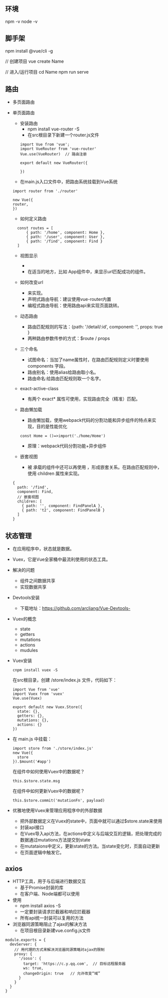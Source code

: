 ## 环境
npm -v
node -v

## 脚手架
npm install @vue/cli -g

// 创建项目
vue create Name

// 进入/运行项目
cd Name
npm run serve

## 路由
+ 多页面路由
+ 单页面路由
  + 安装路由
    + npm install vue-router -S
    + 在src根目录下新建一个router.js文件
    ```
    import Vue from 'vue';
    import VueRouter from 'vue-router'
    Vue.use(VueRouter)  // 路由注册

    export default new VueRouter({
    
    })
    ```
  + 在main.js入口文件中，把路由系统挂载到Vue系统
  ```
  import router from './router'

  new Vue({
  router,
  })
  ```

  + 如何定义路由
  ```
    const routes = [
        { path: '/home', component: Home },
        { path: '/user', component: User },
        { path: '/find', component: Find }
    ]
  ```

  + 视图显示
    + <router-view></router-view>
    + 在适当的地方，比如 App组件中，来显示url匹配成功的组件。


  + 如何改变url
    + <router-link>来实现。
    + 声明式路由导航：建议使用vue-router内置
    + 编程式路由导航：使用路由api来实现页面跳转。  

  + 动态路由
    + 路由匹配规则的写法：{path: '/detail/:id', component: '', props: true }
    + 两种路由参数传参的方式：$route / props

  + 三个命名
    + 试图命名：当<router-view></router-view>加了name属性时，在路由匹配规则定义时要使用 components 字段。
    + 路由别名：使用alias给路由取小名。
    + 路由命名:给路由匹配规则取一个名字。

  + exact-active-class
    + <router-link></router-link>有两个 exact* 属性可使用，实现路由完全（精准）匹配。

  + 路由懒加载
    + 路由懒加载，使用webpack代码的分割功能和异步组件的特点来实现，目的是性能优化
    ```
    const Home = ()=>import('./home/Home')
    ```
    + 原理：webpack代码分割功能+异步组件

  + 嵌套视图
    + 被 <router-view> 承载的组件中还可以再使用 <router-view>，形成嵌套关系。在路由匹配规则中，使用 children 属性来实现。
  ```
  {
    path: '/find',
    component: Find,
    // 嵌套视图
    children: [
      { path: '', component: FindPanelA },
      { path: 't2', component: FindPanelB }
    ]
  }
  ```

## 状态管理
+ 在应用程序中，状态就是数据。
+ Vuex，它是Vue全家桶中最流利使用的状态工具。
+ 解决的问题
  + 组件之间数据共享
  + 实现数据共享
+ Devtools安装
  + 下载地址：https://github.com/arcliang/Vue-Devtools-
+ Vuex的概念
  + state
  + getters
  + mutations
  + actions
  + mudules
+ Vuex安装
  ```
  cnpm install vuex -S
  ```

  在src根目录，创建 /store/index.js 文件，代码如下：
  ```
  import Vue from 'vue'
  import Vuex from 'vuex'
  Vue.use(Vuex)

  export default new Vuex.Store({
    state: {},
    getters: {},
    mutations: {},
    actions: {}
  })
  ```
+ 在 main.js 中挂载：
  ```
  import store from './store/index.js'
  new Vue({
    store
  }).$mount('#app')
  ```

  在组件中如何使用Vuex中的数据呢？
  ```
  this.$store.state.msg
  ```
  在组件中如何更新Vuex中的数据呢？
  ```
  this.$store.commit('mutationFn', payload)
  ```
+ 优雅地使用Vuex来管理应用程序中的外部数据
  + 把外部数据定义在Vuex的state中，页面中就可以通过$store.state来使用
  + 封装api接口
  + 在Vuex导入api方法，在actions中定义与后端交互的逻辑，把处理完成的数据通过mutations方法提交到state
  + 在mutataions中定义，更新state的方法。当state变化时，页面自动更新
  + 在页面逻辑中触发它。

## axios
+ HTTP工具，用于与后端进行数据交互
  + 基于Promise封装的库
  + 在客户端、Node端都可以使用
+ 使用
  + npm install axios -S
  + 一定要封装请求拦截器和响应拦截器
  + 所有api统一封装可以复用的方法
+ 浏览器同源策略阻止了ajax的解决方法
  + 在项目根目录新建vue.config.js文件
```
module.exports = {
  devServer: {
    // 用代理的方式来解决浏览器同源策略对ajax的限制
    proxy: {
      '/soso': {
        target: 'https://c.y.qq.com',  // 目标远程服务器
        ws: true,
        changeOrigin: true   // 允许改变“域”
      }
    }
  }
}
```